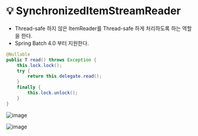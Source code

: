 # 💡 SynchronizedItemStreamReader

- Thread-safe 하지 않은 ItemReader를 Thread-safe 하게 처리하도록 하는 역할을 한다.
- Spring Batch 4.0 부터 지원한다.

```java
@Nullable
public T read() throws Exception {
    this.lock.lock();
    try {
        return this.delegate.read();
    }
    finally {
        this.lock.unlock();
    }
}
```

![image](https://github.com/user-attachments/assets/adc78344-1f11-472e-a5f5-d88010e6ca3d)

![image](https://github.com/user-attachments/assets/1a8eb167-878e-414f-8e33-b61dba0063d7)
